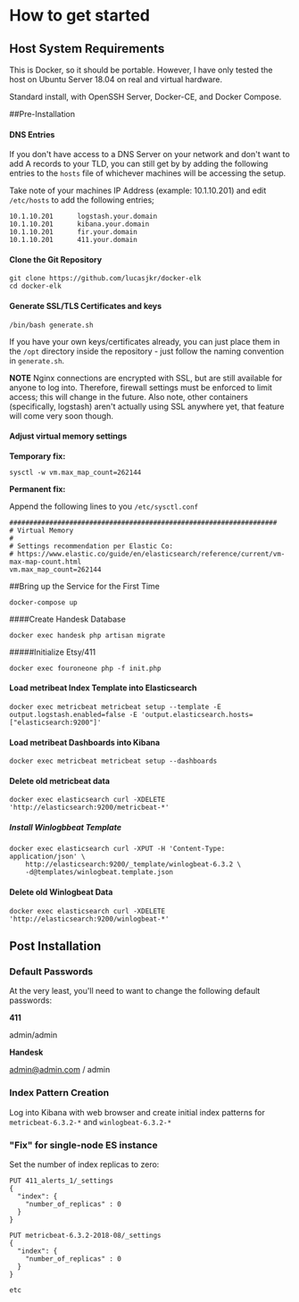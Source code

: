 # How to get started

## Host System Requirements

This is Docker, so it should be portable. However, I have only tested the host on Ubuntu Server 18.04 on real and virtual hardware. 

Standard install, with OpenSSH Server, Docker-CE, and Docker Compose.

##Pre-Installation

#### DNS Entries

If you don't have access to a DNS Server on your network and don't want to add A records to your TLD, you can still get by by adding the following entries to the `hosts` file of whichever machines will be accessing the setup.

Take note of your machines IP Address (example: 10.1.10.201) and edit `/etc/hosts` to add the following entries;

```
10.1.10.201      logstash.your.domain
10.1.10.201      kibana.your.domain
10.1.10.201      fir.your.domain
10.1.10.201      411.your.domain

```

#### Clone the Git Repository

```
git clone https://github.com/lucasjkr/docker-elk
cd docker-elk
```

#### Generate SSL/TLS Certificates and keys

```
/bin/bash generate.sh
```

If you have your own keys/certificates already, you can just place them in the `/opt` directory inside the repository - just follow the naming convention in `generate.sh`.

**NOTE** Nginx connections are encrypted with SSL, but are still available for anyone to log into. 
Therefore, firewall settings must be enforced to limit access; this will change in the future.
Also note, other containers (specifically, logstash) aren't actually using SSL anywhere yet, that feature will come very soon though.


#### Adjust virtual memory settings

**Temporary fix:**

```
sysctl -w vm.max_map_count=262144
```

**Permanent fix:**

Append the following lines to you `/etc/sysctl.conf`

```
###################################################################
# Virtual Memory
#
# Settings recommendation per Elastic Co:
# https://www.elastic.co/guide/en/elasticsearch/reference/current/vm-max-map-count.html
vm.max_map_count=262144
```


##Bring up the Service for the First Time
```
docker-compose up
```

####Create Handesk Database
```
docker exec handesk php artisan migrate
```

#####Initialize Etsy/411
```
docker exec fouroneone php -f init.php
```


#### Load metribeat Index Template into Elasticsearch
```
docker exec metricbeat metricbeat setup --template -E output.logstash.enabled=false -E 'output.elasticsearch.hosts=["elasticsearch:9200"]'
```

#### Load metribeat Dashboards into Kibana
```
docker exec metricbeat metricbeat setup --dashboards
```

#### Delete old metricbeat data
```
docker exec elasticsearch curl -XDELETE 'http://elasticsearch:9200/metricbeat-*'
```

##### Install Winlogbbeat Template
```
docker exec elasticsearch curl -XPUT -H 'Content-Type: application/json' \
    http://elasticsearch:9200/_template/winlogbeat-6.3.2 \
    -d@templates/winlogbeat.template.json
```

#### Delete old Winlogbeat Data
```
docker exec elasticsearch curl -XDELETE 'http://elasticsearch:9200/winlogbeat-*'
```




## Post Installation

### Default Passwords 
At the very least, you'll need to want to change the following default passwords:

**411**

admin/admin


**Handesk**

admin@admin.com / admin

### Index Pattern Creation
Log into Kibana with web browser and create initial index patterns for `metricbeat-6.3.2-*` and
`winlogbeat-6.3.2-*`


### "Fix" for single-node ES instance
Set the number of index replicas to zero:
```
PUT 411_alerts_1/_settings
{
  "index": {
    "number_of_replicas" : 0
  }
}

PUT metricbeat-6.3.2-2018-08/_settings
{
  "index": {
    "number_of_replicas" : 0
  }
}

etc

```